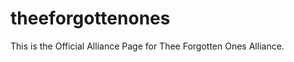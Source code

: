 theeforgottenones
=================

This is the Official Alliance Page for Thee Forgotten Ones Alliance.
